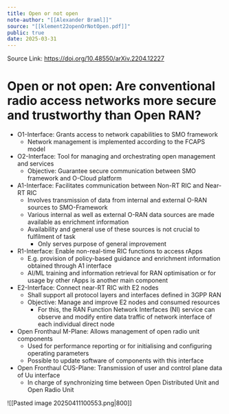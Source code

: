 ```yaml
---
title: Open or not open
note-author: "[[Alexander Braml]]"
source: "[[klement22openOrNotOpen.pdf]]"
public: true
date: 2025-03-31
---
```

Source Link: https://doi.org/10.48550/arXiv.2204.12227

# Open or not open: Are conventional radio access networks more secure and trustworthy than Open RAN?

- O1-Interface: Grants access to network capabilities to SMO framework
  - Network management is implemented according to the FCAPS model
- O2-Interface: Tool for managing and orchestrating open management and services
  - Objective: Guarantee secure communication between SMO framework and O-Cloud platform
- A1-Interface: Facilitates communication between Non-RT RIC and Near-RT RIC
  - Involves transmission of data from internal and external O-RAN sources to SMO-Framework
  - Various internal as well as external O-RAN data sources are made available as enrichment information
  - Availability and general use of these sources is not crucial to fulfilment of task
    - Only serves purpose of general improvement
- R1-Interface: Enable non-real-time RIC functions to access rApps
  - E.g. provision of policy-based guidance and enrichment information obtained through A1 interface
  - AI/ML training and information retrieval for RAN optimisation or for usage by other rApps is another main component
- E2-Interface: Connect near-RT RIC with E2 nodes
  - Shall support all protocol layers and interfaces defined in 3GPP RAN
  - Objective: Manage and improve E2 nodes and consumed resources
    - For this, the RAN Function Network Interfaces (NI) service can observe and modify entire data traffic of network interface of each individual direct node
- Open Fronthaul M-Plane: Allows management of open radio unit components
  - Used for performance reporting or for initialising and configuring operating parameters
  - Possible to update software of components with this interface
- Open Fronthaul CUS-Plane: Transmission of user and control plane data of Uu interface
  - In charge of synchronizing time between Open Distributed Unit and Open Radio Unit

![[Pasted image 20250411100553.png|800]]
